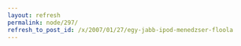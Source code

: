 ```yaml
---
layout: refresh
permalink: node/297/
refresh_to_post_id: /x/2007/01/27/egy-jabb-ipod-menedzser-floola
---
```

